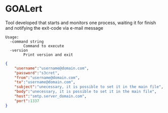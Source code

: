 # GOALert
Tool developed that starts and monitors one process, waiting it for finish and notifying the exit-code via e-mail message
```
Usage:
  -command string
    	Command to execute
  -version
    	Print version and exit
```
```json
{
	"username":"username@domain.com",
	"password":"s3cret",
	"from":"username@domain.com",
	"to":"username@domain.com",
	"subject":"unecessary, it is possible to set it in the main file",
	"body":"unecessary, it is possible to set it in the main file",
	"host":"smtp.server_domain.com",
	"port":1337
}
```
